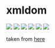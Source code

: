 # xmldom

![](https://img.shields.io/travis/ramitos/xmldom.svg) ![](https://img.shields.io/codeclimate/coverage/github/ramitos/xmldom.svg) ![](https://img.shields.io/npm/v/@ramitos%2fxmldom.svg) ![](https://img.shields.io/david/ramitos/xmldom.svg) ![](https://img.shields.io/codeclimate/github/ramitos/xmldom.svg) ![](https://img.shields.io/npm/l/@ramitos%2fxmldom.svg)


taken from [here](http://stackoverflow.com/questions/12980648/map-html-to-json)